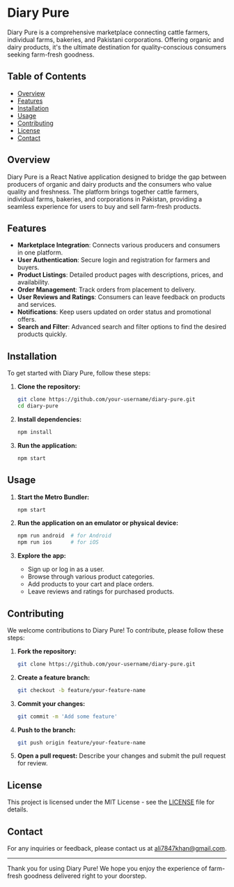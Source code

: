 # Diary Pure

Diary Pure is a comprehensive marketplace connecting cattle farmers, individual farms, bakeries, and Pakistani corporations. Offering organic and dairy products, it's the ultimate destination for quality-conscious consumers seeking farm-fresh goodness.

## Table of Contents

- [Overview](#overview)
- [Features](#features)
- [Installation](#installation)
- [Usage](#usage)
- [Contributing](#contributing)
- [License](#license)
- [Contact](#contact)

## Overview

Diary Pure is a React Native application designed to bridge the gap between producers of organic and dairy products and the consumers who value quality and freshness. The platform brings together cattle farmers, individual farms, bakeries, and corporations in Pakistan, providing a seamless experience for users to buy and sell farm-fresh products.

## Features

- **Marketplace Integration**: Connects various producers and consumers in one platform.
- **User Authentication**: Secure login and registration for farmers and buyers.
- **Product Listings**: Detailed product pages with descriptions, prices, and availability.
- **Order Management**: Track orders from placement to delivery.
- **User Reviews and Ratings**: Consumers can leave feedback on products and services.
- **Notifications**: Keep users updated on order status and promotional offers.
- **Search and Filter**: Advanced search and filter options to find the desired products quickly.

## Installation

To get started with Diary Pure, follow these steps:

1. **Clone the repository:**
   ```sh
   git clone https://github.com/your-username/diary-pure.git
   cd diary-pure
   ```

2. **Install dependencies:**
   ```sh
   npm install
   ```

3. **Run the application:**
   ```sh
   npm start
   ```

## Usage

1. **Start the Metro Bundler:**
   ```sh
   npm start
   ```

2. **Run the application on an emulator or physical device:**
   ```sh
   npm run android  # for Android
   npm run ios      # for iOS
   ```

3. **Explore the app:**
   - Sign up or log in as a user.
   - Browse through various product categories.
   - Add products to your cart and place orders.
   - Leave reviews and ratings for purchased products.

## Contributing

We welcome contributions to Diary Pure! To contribute, please follow these steps:

1. **Fork the repository:**
   ```sh
   git clone https://github.com/your-username/diary-pure.git
   ```

2. **Create a feature branch:**
   ```sh
   git checkout -b feature/your-feature-name
   ```

3. **Commit your changes:**
   ```sh
   git commit -m 'Add some feature'
   ```

4. **Push to the branch:**
   ```sh
   git push origin feature/your-feature-name
   ```

5. **Open a pull request:** Describe your changes and submit the pull request for review.

## License

This project is licensed under the MIT License - see the [LICENSE](LICENSE) file for details.

## Contact

For any inquiries or feedback, please contact us at [ali7847khan@gmail.com](mailto:ali7847khan@gmail.com).

---

Thank you for using Diary Pure! We hope you enjoy the experience of farm-fresh goodness delivered right to your doorstep.
